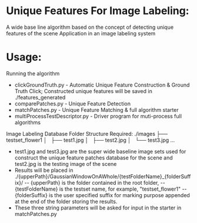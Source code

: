 # Unique Features For Image Labeling:
A wide base line algorithm based on the concept of detecting unique features of the scene
Application in an image labeling system

# Usage:
Running the algorithm
- clickGroundTruth.py - Automatic Unique Feature Construction & Ground Truth Click; Constructed unique features will be saved in ./features_generated
- comparePatches.py - Unique Feature Detection
- matchPatches.py - Unique Feature Matching & full algorithm starter
- multiProcessTestDescriptor.py - Driver program for muti-process full algorithms

Image Labeling Database Folder Structure Required:
./images
├── testset_flower1
│   ├── test1.jpg
│   ├── test2.jpg
│   └── test3.jpg
...

- test1.jpg and test3.jpg are the super wide baseline image sets used for construct the unique feature patches database for the scene and test2.jpg is the testing image of the scene
- Results will be placed in ./{upperPath}/GaussianWindowOnAWhole/{testFolderName}_{folderSuffix}/
-- {upperPath} is the folder contained in the root folder,
-- {testFolderName} is the testset name, for example, "testset_flower1"
-- {folderSuffix} is the user specified suffix for marking purpose appended at the end of the folder storing the results.
- These three string parameters will be asked for input in the starter in matchPatches.py
